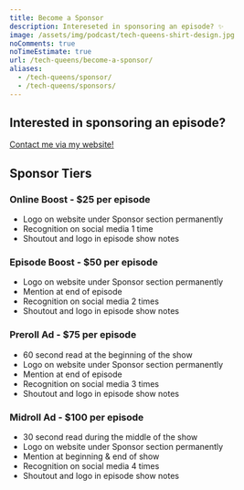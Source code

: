 ```yaml
---
title: Become a Sponsor
description: Intereseted in sponsoring an episode? ✨
image: /assets/img/podcast/tech-queens-shirt-design.jpg
noComments: true
noTimeEstimate: true
url: /tech-queens/become-a-sponsor/
aliases:
  - /tech-queens/sponsor/
  - /tech-queens/sponsors/
---
```


## Interested in sponsoring an episode?

[Contact me via my website!](/contact/)

## Sponsor Tiers

### Online Boost - $25 per episode

- Logo on website under Sponsor section permanently
- Recognition on social media 1 time
- Shoutout and logo in episode show notes

### Episode Boost - $50 per episode

- Logo on website under Sponsor section permanently
- Mention at end of episode
- Recognition on social media 2 times
- Shoutout and logo in episode show notes

### Preroll Ad - $75 per episode

- 60 second read at the beginning of the show
- Logo on website under Sponsor section permanently
- Mention at end of episode
- Recognition on social media 3 times
- Shoutout and logo in episode show notes

### Midroll Ad - $100 per episode

- 30 second read during the middle of the show
- Logo on website under Sponsor section permanently
- Mention at beginning & end of show
- Recognition on social media 4 times
- Shoutout and logo in episode show notes
